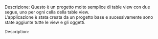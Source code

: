 Descrizione:
Questo è un progetto molto semplice di table view con due segue, uno per ogni cella della table view. <br>
L'applicazione è stata creata da un progetto base e sucessivamente sono state aggiunte tutte le view e gli oggetti.

Description:


